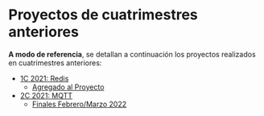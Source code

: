 # Proyectos de cuatrimestres anteriores

**A modo de referencia**, se detallan a continuación los proyectos realizados en cuatrimestres anteriores:

- [1C 2021: Redis](./21C1/proyecto.md)
  - [Agregado al Proyecto](./21C1/agregado.md)
- [2C 2021: MQTT](./21C2/proyecto.md)
  - [Finales Febrero/Marzo 2022](./21C2/finales_2022_feb_mar.md)
